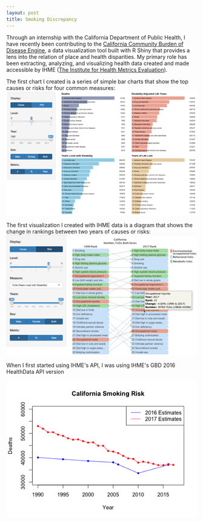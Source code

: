 ```yaml
---
layout: post
title: Smoking Discrepancy
---
```


Through an internship with the California Department of Public Health, I have recently been contributing to the [California Community Burden of Disease Engine](https://cdph.ca.gov/communityburden), a data visualization tool built with R Shiny that provides a lens into the relation of place and health disparities. My primary role has been extracting, analyzing, and visualizing health data created and made accessible by IHME ([The Institute for Health Metrics Evaluation](http://www.healthdata.org/)).

The first chart I created is a series of simple bar charts that show the top causes or risks for four common measures:
![Simple bar screenshot](../assets/simple-bar.png)


The first visualization I created with IHME data is a diagram that shows the change in rankings between two years of causes or risks:
![Arrows diagram screenshot](../assets/arrows.png)

When I first started using IHME's API, I was using IHME's GBD 2016 HealthData API version


![Smoking death estimates 2016 vs 2017](../assets/smoking-estimates.png)

